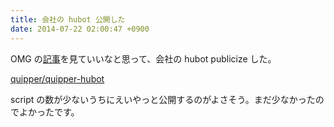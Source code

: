 ```yaml
---
title: 会社の hubot 公開した
date: 2014-07-22 02:00:47 +0900
---
```


OMG の[記事](http://tech.ohmyglasses.jp/blog/2014/06/20/life-that-there-is-a-hubot/)を見ていいなと思って、会社の hubot publicize した。

[quipper/quipper-hubot](https://github.com/quipper/quipper-hubot)

script の数が少ないうちにえいやっと公開するのがよさそう。まだ少なかったのでよかったです。
